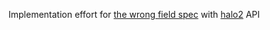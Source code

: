 Implementation effort for [the wrong field spec](https://github.com/kilic/wrong) with [halo2](https://github.com/zcash/halo2) API